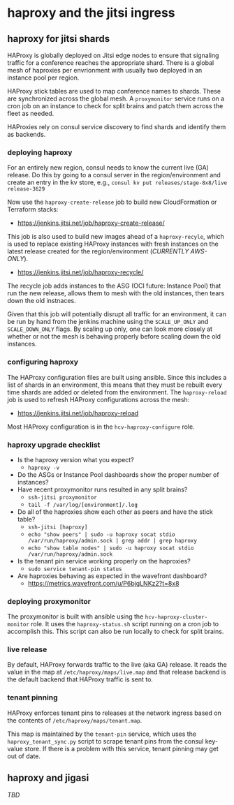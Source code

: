 # haproxy and the jitsi ingress

## haproxy for jitsi shards

HAProxy is globally deployed on Jitsi edge nodes to ensure that signaling
traffic for a conference reaches the appropriate shard. There is a global mesh
of haproxies per
envrionment with usually two deployed in an instance pool per region.

HAProxy stick tables are used to map conference names to shards. These are
synchronized across the global mesh. A `proxymonitor` service runs on a cron job
on an instance to check for split brains and patch them across the fleet as
needed.

HAProxies rely on consul service discovery to find shards and identify them as
backends.

### deploying haproxy

For an entirely new region, consul needs to know the current live (GA) release.
Do this by going to a consul server in the region/environment and create an
entry in the kv store, e.g.,
`consul kv put releases/stage-8x8/live release-3629`

Now use the `haproxy-create-release` job to build new CloudFormation or
Terraform stacks:
* https://jenkins.jitsi.net/job/haproxy-create-release/

This job is also used to build new images ahead of a `haproxy-recyle`, which is
used to replace existing HAProxy instances with fresh instances on the latest
release created for the region/environment (*CURRENTLY AWS-ONLY*).
* https://jenkins.jitsi.net/job/haproxy-recycle/

The recycle job adds instances to the ASG (OCI future: Instance Pool) that run
the new release, allows them to mesh with the old instances, then tears down
the old instnaces.

Given that this job will potentially disrupt all traffic for an environment, it
can be run by hand from the jenkins machine using the `SCALE_UP_ONLY` and
`SCALE_DOWN_ONLY` flags. By scaling up only, one can look more closely at
whether or not the mesh is behaving properly before scaling down the old
instances.

### configuring haproxy

The HAProxy configuration files are built using ansible. Since this includes a
list of shards in an environment, this means that they must be rebuilt every
time shards are added or deleted from the environment. The `haproxy-reload` job
is used to refresh HAProxy configurations across the mesh:
* https://jenkins.jitsi.net/job/haproxy-reload

Most HAProxy configuration is in the `hcv-haproxy-configure` role.

### haproxy upgrade checklist

* Is the haproxy version what you expect?
    * `haproxy -v`
* Do the ASGs or Instance Pool dashboards show the proper number of instances?
* Have recent proxymonitor runs resulted in any split brains?
    * `ssh-jitsi proxymonitor`
    * `tail -f /var/log/[environment]/.log` 
* Do all of the haproxies show each other as peers and have the stick table?
    * `ssh-jitsi [haproxy]`
    * `echo "show peers" | sudo -u haproxy socat stdio /var/run/haproxy/admin.sock | grep addr | grep haproxy`
    * `echo "show table nodes" | sudo -u haproxy socat stdio /var/run/haproxy/admin.sock`
* Is the tenant pin service working properly on the haproxies?
    * `sudo service tenant-pin status`
* Are haproxies behaving as expected in the wavefront dashboard?
    * https://metrics.wavefront.com/u/P6bjgLNKz2?t=8x8 

### deploying proxymonitor

The proxymonitor is built with ansible using the `hcv-haproxy-cluster-monitor`
role. It uses the `haproxy-status.sh` script running on a cron job to accomplish
this. This script can also be run locally to check for split brains.

### live release

By default, HAProxy forwards traffic to the live (aka GA) release. It reads the
value in the map at `/etc/haproxy/maps/live.map` and that release backend is the
default backend that HAProxy traffic is sent to.

### tenant pinning

HAProxy enforces tenant pins to releases at the network ingress based on the
contents of `/etc/haproxy/maps/tenant.map`.

This map is maintained by the `tenant-pin` service, which uses the
`haproxy_tenant_sync.py` script to scrape tenant pins from the consul key-value
store. If there is a problem with this service, tenant pinning may get out of
date.

## haproxy and jigasi

*TBD*